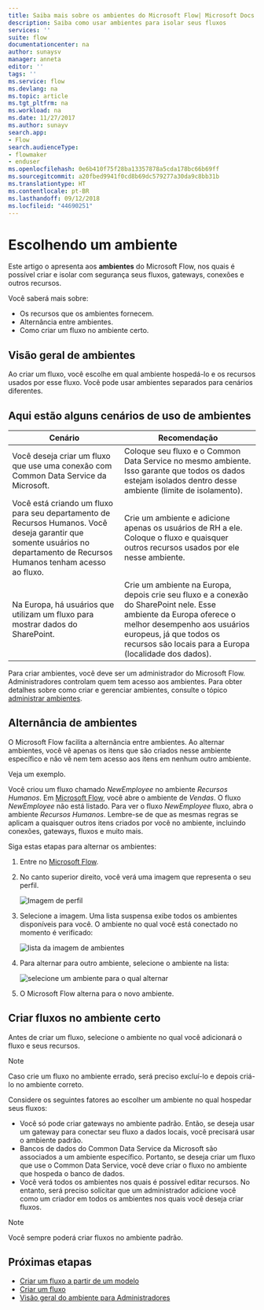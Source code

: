 ```yaml
---
title: Saiba mais sobre os ambientes do Microsoft Flow| Microsoft Docs
description: Saiba como usar ambientes para isolar seus fluxos
services: ''
suite: flow
documentationcenter: na
author: sunaysv
manager: anneta
editor: ''
tags: ''
ms.service: flow
ms.devlang: na
ms.topic: article
ms.tgt_pltfrm: na
ms.workload: na
ms.date: 11/27/2017
ms.author: sunayv
search.app:
- Flow
search.audienceType:
- flowmaker
- enduser
ms.openlocfilehash: 0e6b410f75f28ba13357878a5cda178bc66b69ff
ms.sourcegitcommit: a20fbed9941f0cd8b69dc579277a30da9c8bb31b
ms.translationtype: HT
ms.contentlocale: pt-BR
ms.lasthandoff: 09/12/2018
ms.locfileid: "44690251"
---
```

# <a name="choosing-an-environment"></a>Escolhendo um ambiente

Este artigo o apresenta aos **ambientes** do Microsoft Flow, nos quais é possível criar e isolar com segurança seus fluxos, gateways, conexões e outros recursos.

Você saberá mais sobre:

* Os recursos que os ambientes fornecem.
* Alternância entre ambientes.
* Como criar um fluxo no ambiente certo.

## <a name="environments-overview"></a>Visão geral de ambientes

Ao criar um fluxo, você escolhe em qual ambiente hospedá-lo e os recursos usados por esse fluxo. Você pode usar ambientes separados para cenários diferentes.

## <a name="here-are-a-few-scenarios-for-using-environments"></a>Aqui estão alguns cenários de uso de ambientes

Cenário|Recomendação
-----|-----
Você deseja criar um fluxo que use uma conexão com Common Data Service da Microsoft.|Coloque seu fluxo e o Common Data Service no mesmo ambiente. Isso garante que todos os dados estejam isolados dentro desse ambiente (limite de isolamento).
Você está criando um fluxo para seu departamento de Recursos Humanos. Você deseja garantir que somente usuários no departamento de Recursos Humanos tenham acesso ao fluxo.|Crie um ambiente e adicione apenas os usuários de RH a ele. Coloque o fluxo e quaisquer outros recursos usados por ele nesse ambiente.
Na Europa, há usuários que utilizam um fluxo para mostrar dados do SharePoint.|Crie um ambiente na Europa, depois crie seu fluxo e a conexão do SharePoint nele. Esse ambiente da Europa oferece o melhor desempenho aos usuários europeus, já que todos os recursos são locais para a Europa (localidade dos dados).

Para criar ambientes, você deve ser um administrador do Microsoft Flow. Administradores controlam quem tem acesso aos ambientes. Para obter detalhes sobre como criar e gerenciar ambientes, consulte o tópico [administrar ambientes](environments-overview-admin.md).

## <a name="switching-environments"></a>Alternância de ambientes

O Microsoft Flow facilita a alternância entre ambientes. Ao alternar ambientes, você vê apenas os itens que são criados nesse ambiente específico e não vê nem tem acesso aos itens em nenhum outro ambiente.

Veja um exemplo.

Você criou um fluxo chamado *NewEmployee* no ambiente *Recursos Humanos*. Em [Microsoft Flow](https://flow.microsoft.com), você abre o ambiente de *Vendas*. O fluxo *NewEmployee* não está listado. Para ver o fluxo *NewEmployee* fluxo, abra o ambiente *Recursos Humanos*. Lembre-se de que as mesmas regras se aplicam a quaisquer outros itens criados por você no ambiente, incluindo conexões, gateways, fluxos e muito mais.

Siga estas etapas para alternar os ambientes:

1. Entre no [Microsoft Flow](https://flow.microsoft.com).
1. No canto superior direito, você verá uma imagem que representa o seu perfil.

   ![Imagem de perfil](./media/environments-overview-maker/default-environment.png)

1. Selecione a imagem. Uma lista suspensa exibe todos os ambientes disponíveis para você. O ambiente no qual você está conectado no momento é verificado:

   ![lista da imagem de ambientes](./media/environments-overview-maker/all-environments.png)
1. Para alternar para outro ambiente, selecione o ambiente na lista:

   ![selecione um ambiente para o qual alternar](./media/environments-overview-maker/select-europe.png)
1. O Microsoft Flow alterna para o novo ambiente.

## <a name="create-flows-in-the-right-environment"></a>Criar fluxos no ambiente certo

Antes de criar um fluxo, selecione o ambiente no qual você adicionará o fluxo e seus recursos.

> [!NOTE]
> Caso crie um fluxo no ambiente errado, será preciso excluí-lo e depois criá-lo no ambiente correto.

Considere os seguintes fatores ao escolher um ambiente no qual hospedar seus fluxos:

* Você só pode criar gateways no ambiente padrão. Então, se deseja usar um gateway para conectar seu fluxo a dados locais, você precisará usar o ambiente padrão.
* Bancos de dados do Common Data Service da Microsoft são associados a um ambiente específico. Portanto, se deseja criar um fluxo que use o Common Data Service, você deve criar o fluxo no ambiente que hospeda o banco de dados.
* Você verá todos os ambientes nos quais é possível editar recursos. No entanto, será preciso solicitar que um administrador adicione você como um criador em todos os ambientes nos quais você deseja criar fluxos.

> [!NOTE]
> Você sempre poderá criar fluxos no ambiente padrão.

## <a name="next-steps"></a>Próximas etapas

* [Criar um fluxo a partir de um modelo](get-started-logic-template.md)
* [Criar um fluxo](get-started-logic-flow.md)
* [Visão geral do ambiente para Administradores](environments-overview-admin.md)
